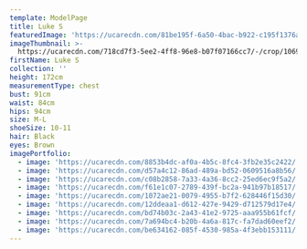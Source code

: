 ```yaml
---
template: ModelPage
title: Luke S
featuredImage: 'https://ucarecdn.com/81be195f-6a50-4bac-b922-c195f1376a39/'
imageThumbnail: >-
  https://ucarecdn.com/718cd7f3-5ee2-4ff8-96e8-b07f07166cc7/-/crop/1069x1057/14,71/-/preview/
firstName: Luke S
collection: ''
height: 172cm
measurementType: chest
bust: 91cm
waist: 84cm
hips: 94cm
size: M-L
shoeSize: 10-11
hair: Black
eyes: Brown
imagePortfolio:
  - image: 'https://ucarecdn.com/8853b4dc-af0a-4b5c-8fc4-3fb2e35c2422/'
  - image: 'https://ucarecdn.com/d57a4c12-86ad-489a-bd52-0609516a8b56/'
  - image: 'https://ucarecdn.com/c08b2858-7a33-4a36-8cc2-25ed6ec9f5a2/'
  - image: 'https://ucarecdn.com/f61e1c07-2789-439f-bc2a-941b97b18517/'
  - image: 'https://ucarecdn.com/1072ae21-0079-4955-b7f2-628446f15d30/'
  - image: 'https://ucarecdn.com/12ddeaa1-d612-427e-9429-d712579d17e4/'
  - image: 'https://ucarecdn.com/bd74b03c-2a43-41e2-9725-aaa955b61fcf/'
  - image: 'https://ucarecdn.com/7a694bc4-b20b-4a6a-817c-fa7dad60eef2/'
  - image: 'https://ucarecdn.com/be634162-085f-4530-985a-4f3ebb153111/'
---
```


